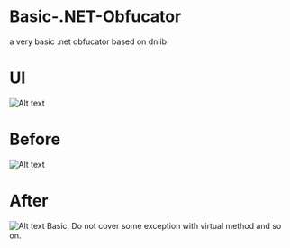# Basic-.NET-Obfucator
a very basic .net obfucator based on dnlib

# UI

![Alt text](https://cdn.discordapp.com/attachments/886514195514916884/1073952201250193438/image.png)
# Before
![Alt text](https://cdn.discordapp.com/attachments/886514195514916884/1073955410597392394/image.png)
# After
![Alt text](https://cdn.discordapp.com/attachments/886514195514916884/1073955759836123156/image.png)
Basic. Do not cover some exception with virtual method and so on.
